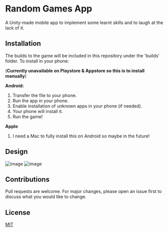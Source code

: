 # Random Games App

A Unity-made mobile app to implement some learnt skills and to laugh at the lack of it.

## Installation

The builds to the game will be included in this repository under the 'builds' folder. 
To install in your phone:

(**Currently unavailable on Playstore & Appstore so this is to install manually**)

**Android:** 
1. Transfer the file to your phone.
2. Run the app in your phone.
3. Enable installation of unknown apps in your phone (if needed).
4. Your phone will install it.
5. Run the game!

**Apple**

1. I need a Mac to fully install this on Android so maybe in the future!

## Design
![image](https://user-images.githubusercontent.com/19585239/129547817-13add230-a9c9-4f01-be8a-0fddf1311100.png)
![image](https://user-images.githubusercontent.com/19585239/129547859-df116bdd-3553-4cff-b46a-5568528fcdb9.png)

## Contributions
Pull requests are welcome. For major changes, please open an issue first to discuss what you would like to change.

## License
[MIT](https://choosealicense.com/licenses/mit/)

